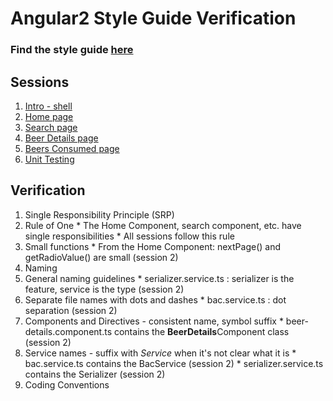 # Angular2 Style Guide Verification
### Find the style guide [here](https://angular.io/docs/ts/latest/guide/style-guide.html)

## Sessions

1. [Intro - shell](http://plnkr.co/edit/PNagJuu0kuSdtQVVILPP?p=preview)
1. [Home page](http://plnkr.co/edit/DDjowr23cqbiygwuttn9?p=preview)
1. [Search page](http://plnkr.co/edit/zRd8hCYzothzrzwWYlC6?p=preview)
1. [Beer Details page](https://plnkr.co/edit/Ue1Y4OZBjdE1vfASA0OB?p=preview)
1. [Beers Consumed page](http://plnkr.co/edit/Chb9YAUSIZ4nOZogRM2r?p=preview)
1. [Unit Testing](http://plnkr.co/edit/VKnB6Rwg8rNHjbqoc0HH?p=preview)

## Verification

1. Single Responsibility Principle (SRP)
  1. Rule of One
    * The Home Component, search component, etc. have single responsibilities
    * All sessions follow this rule
  1. Small functions
    * From the Home Component: nextPage() and getRadioValue() are small (session 2)
1. Naming
  1. General naming guidelines
    * serializer.service.ts : serializer is the feature, service is the type (session 2)
  1. Separate file names with dots and dashes
    * bac.service.ts : dot separation (session 2)
  1. Components and Directives - consistent name, symbol suffix
    * beer-details.component.ts contains the **BeerDetails**Component class (session 2)
  1. Service names - suffix with *Service* when it's not clear what it is
    * bac.service.ts contains the BacService (session 2)
    * serializer.service.ts contains the Serializer (session 2)
1. Coding Conventions
